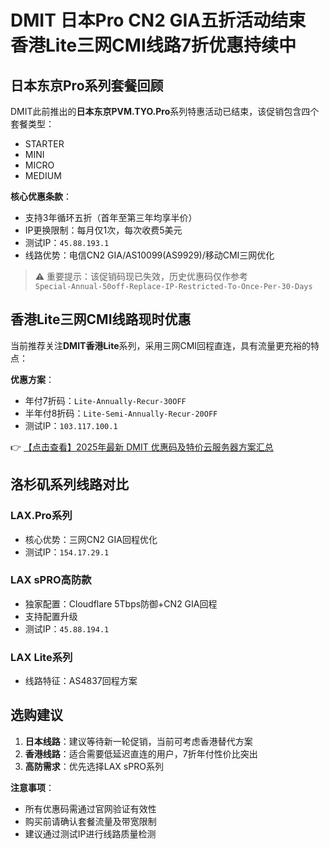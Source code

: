 # DMIT 日本Pro CN2 GIA五折活动结束 香港Lite三网CMI线路7折优惠持续中

## 日本东京Pro系列套餐回顾

DMIT此前推出的**日本东京PVM.TYO.Pro**系列特惠活动已结束，该促销包含四个套餐类型：

- STARTER
- MINI  
- MICRO
- MEDIUM

**核心优惠条款**：
- 支持3年循环五折（首年至第三年均享半价）
- IP更换限制：每月仅1次，每次收费5美元
- 测试IP：`45.88.193.1`
- 线路优势：电信CN2 GIA/AS10099(AS9929)/移动CMI三网优化

> ⚠️ 重要提示：该促销码现已失效，历史优惠码仅作参考  
> `Special-Annual-50off-Replace-IP-Restricted-To-Once-Per-30-Days`

## 香港Lite三网CMI线路现时优惠

当前推荐关注**DMIT香港Lite**系列，采用三网CMI回程直连，具有流量更充裕的特点：

**优惠方案**：
- 年付7折码：`Lite-Annually-Recur-30OFF`  
- 半年付8折码：`Lite-Semi-Annually-Recur-20OFF`
- 测试IP：`103.117.100.1`

👉 [【点击查看】2025年最新 DMIT 优惠码及特价云服务器方案汇总](https://bit.ly/dmit_coupon)

## 洛杉矶系列线路对比

### LAX.Pro系列
- 核心优势：三网CN2 GIA回程优化  
- 测试IP：`154.17.29.1`

### LAX sPRO高防款
- 独家配置：Cloudflare 5Tbps防御+CN2 GIA回程
- 支持配置升级
- 测试IP：`45.88.194.1`

### LAX Lite系列
- 线路特征：AS4837回程方案

## 选购建议

1. **日本线路**：建议等待新一轮促销，当前可考虑香港替代方案
2. **香港线路**：适合需要低延迟直连的用户，7折年付性价比突出
3. **高防需求**：优先选择LAX sPRO系列

**注意事项**：
- 所有优惠码需通过官网验证有效性
- 购买前请确认套餐流量及带宽限制
- 建议通过测试IP进行线路质量检测